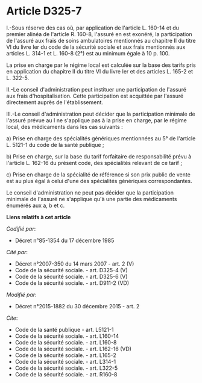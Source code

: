 # Article D325-7

I.-Sous réserve des cas où, par application de l'article L. 160-14 et du premier alinéa de l'article R. 160-8, l'assuré en
est exonéré, la participation de l'assuré aux frais de soins ambulatoires mentionnés au chapitre II du titre VI du livre Ier
du code de la sécurité sociale et aux frais mentionnés aux articles L. 314-1 et L. 160-8 (2°) est au minimum égale à 10 p.
100. 

La prise en charge par le régime local est calculée sur la base des tarifs pris en application du chapitre II du titre VI du
livre Ier et des articles L. 165-2 et L. 322-5. 

II.-Le conseil d'administration peut instituer une participation de l'assuré aux frais d'hospitalisation. Cette participation
est acquittée par l'assuré directement auprès de l'établissement. 

III.-Le conseil d'administration peut décider que la participation minimale de l'assuré prévue au I ne s'applique pas à la
prise en charge, par le régime local, des médicaments dans les cas suivants : 

a) Prise en charge des spécialités génériques mentionnées au 5° de l'article L. 5121-1 du code de la santé publique ; 

b) Prise en charge, sur la base du tarif forfaitaire de responsabilité prévu à l'article L. 162-16 du présent code, des
spécialités relevant de ce tarif ; 

c) Prise en charge de la spécialité de référence si son prix public de vente est au plus égal à celui d'une des spécialités
génériques correspondantes. 

Le conseil d'administration ne peut pas décider que la participation minimale de l'assuré ne s'applique qu'à une partie des
médicaments énumérés aux a, b et c.

**Liens relatifs à cet article**

_Codifié par_:

  - Décret n°85-1354 du 17 décembre 1985

_Cité par_:

  - Décret n°2007-350 du 14 mars 2007 - art. 2 (V)
  - Code de la sécurité sociale. - art. D325-4 (V)
  - Code de la sécurité sociale. - art. D325-6 (V)
  - Code de la sécurité sociale. - art. D911-2 (VD)

_Modifié par_:

  - Décret n°2015-1882 du 30 décembre 2015 - art. 2

_Cite_:

  - Code de la santé publique - art. L5121-1
  - Code de la sécurité sociale. - art. L160-14
  - Code de la sécurité sociale. - art. L160-8
  - Code de la sécurité sociale. - art. L162-16 (VD)
  - Code de la sécurité sociale. - art. L165-2
  - Code de la sécurité sociale. - art. L314-1
  - Code de la sécurité sociale. - art. L322-5
  - Code de la sécurité sociale. - art. R160-8
